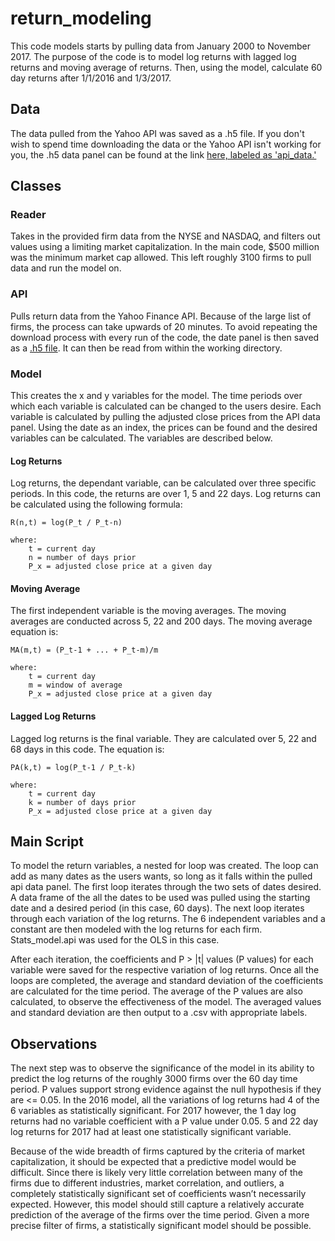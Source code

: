 # return_modeling
This code models starts by pulling data from January 2000 to November 2017. The purpose of the code is to model log returns with lagged log returns and moving average of returns. Then, using the model, calculate 60 day returns after 1/1/2016 and 1/3/2017.

## Data
The data pulled from the Yahoo API was saved as a .h5 file. If you don't wish to spend time downloading the data or the Yahoo API isn't working for you, the .h5 data panel can be found at the link [here, labeled as 'api_data.'](https://goo.gl/DoHABj)

## Classes
### Reader
Takes in the provided firm data from the NYSE and NASDAQ, and filters out values using a limiting market capitalization. In the main code, $500 million was the minimum market cap allowed. This left roughly 3100 firms to pull data and run the model on.

### API
Pulls return data from the Yahoo Finance API. Because of the large list of firms, the process can take upwards of 20 minutes. To avoid repeating the download process with every run of the code, the date panel is then saved as a [.h5 file](https://goo.gl/DoHABj). It can then be read from within the working directory.

### Model
This creates the x and y variables for the model. The time periods over which each variable is calculated can be changed to the users desire. Each variable is calculated by pulling the adjusted close prices from the API data panel. Using the date as an index, the prices can be found and the desired variables can be calculated. The variables are described below.

#### Log Returns
Log returns, the dependant variable, can be calculated over three specific periods. In this code, the returns are over 1, 5 and 22 days. Log returns can be calculated using the following formula:

    R(n,t) = log(P_t / P_t-n)

    where:
        t = current day
        n = number of days prior
        P_x = adjusted close price at a given day

#### Moving Average
The first independent variable is the moving averages. The moving averages are conducted across 5, 22 and 200 days. The moving average equation is:

    MA(m,t) = (P_t-1 + ... + P_t-m)/m

    where:
        t = current day
        m = window of average
        P_x = adjusted close price at a given day

#### Lagged Log Returns
Lagged log returns is the final variable. They are calculated over 5, 22 and 68 days in this code. The equation is:

    PA(k,t) = log(P_t-1 / P_t-k)

    where:
        t = current day
        k = number of days prior
        P_x = adjusted close price at a given day

## Main Script
To model the return variables, a nested for loop was created. The loop can add as many dates as the users wants, so long as it falls within the pulled api data panel. The first loop iterates through the two sets of dates desired. A data frame of the all the dates to be used was pulled using the starting date and a desired period (in this case, 60 days). The next loop iterates through each variation of the log returns. The 6 independent variables and a constant are then modeled with the log returns for each firm. Stats_model.api was used for the OLS in this case.

After each iteration, the coefficients and P > |t| values (P values) for each variable were saved for the respective variation of log returns. Once all the loops are completed, the average and standard deviation of the coefficients are calculated for the time period. The average of the P values are also calculated, to observe the effectiveness of the model. The averaged values and standard deviation are then output to a .csv with appropriate labels.

## Observations
The next step was to observe the significance of the model in its ability to predict the log returns of the roughly 3000 firms over the 60 day time period. P values support strong evidence against the null hypothesis if they are <= 0.05. In the 2016 model, all the variations of log returns had 4 of the 6 variables as statistically significant. For 2017 however, the 1 day log returns had no variable coefficient with a P value under 0.05. 5 and 22 day log returns for 2017 had at least one statistically significant variable.

Because of the wide breadth of firms captured by the criteria of market capitalization, it should be expected that a predictive model would be difficult. Since there is likely very little correlation between many of the firms due to different industries, market correlation, and outliers, a completely statistically significant set of coefficients wasn’t necessarily expected. However, this model should still capture a relatively accurate prediction of the average of the firms over the time period. Given a more precise filter of firms, a statistically significant model should be possible.
